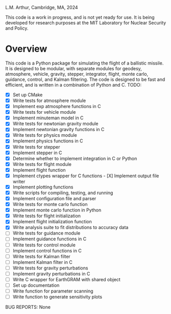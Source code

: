 L.M. Arthur, Cambridge, MA, 2024

This code is a work in progress, and is not yet ready for use. It is being developed for research purposes at the MIT Laboratory for Nuclear Security and Policy. 

# Overview
This code is a Python package for simulating the flight of a ballistic missile. It is designed to be modular, with separate modules for geodesy, atmosphere, vehicle, gravity, stepper, integrator, flight, monte carlo, guidance, control, and Kalman filtering. The code is designed to be fast and efficient, and is written in a combination of Python and C.
TODO: 
- [X] Set up CMake 
- [X] Write tests for atmosphere module
- [X] Implement exp atmosphere functions in C
- [X] Write tests for vehicle module
- [X] Implement minuteman model in C
- [X] Write tests for newtonian gravity module
- [X] Implement newtonian gravity functions in C
- [X] Write tests for physics module
- [X] Implement physics functions in C
- [X] Write tests for stepper
- [X] Implement stepper in C
- [X] Determine whether to implement integration in C or Python
- [X] Write tests for flight module
- [X] Implement flight function
- [X] Implement ctypes wrapper for C functions - [X] Implement output file writer
- [X] Implement plotting functions
- [X] Write scripts for compiling, testing, and running
- [X] Implement configuration file and parser
- [X] Write tests for monte carlo function
- [X] Implement monte carlo function in Python
- [X] Write tests for flight initialization
- [X] Implement flight initialization function
- [X] Write analysis suite to fit distributions to accuracy data
- [ ] Write tests for guidance module
- [ ] Implement guidance functions in C
- [ ] Write tests for control module
- [ ] Implement control functions in C
- [ ] Write tests for Kalman filter
- [ ] Implement Kalman filter in C
- [ ] Write tests for gravity perturbations
- [ ] Implement gravity perturbations in C
- [ ] Write C wrapper for EarthGRAM with shared object
- [ ] Set up documentation
- [ ] Write function for parameter scanning
- [ ] Write function to generate sensitivity plots

BUG REPORTS: None
